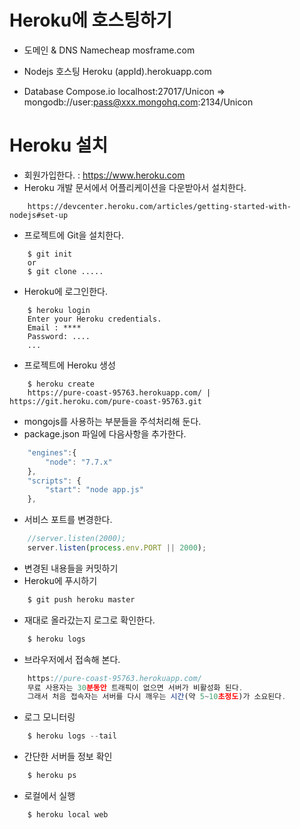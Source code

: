 # Heroku에 호스팅하기

- 도메인 & DNS
    Namecheap
    mosframe.com

- Nodejs 호스팅
    Heroku
    (appId).herokuapp.com

- Database
    Compose.io
    localhost:27017/Unicon => mongodb://user:pass@xxx.mongohq.com:2134/Unicon


# Heroku 설치
- 회원가입한다. : https://www.heroku.com
- Heroku 개발 문서에서 어플리케이션을 다운받아서 설치한다.
```
    https://devcenter.heroku.com/articles/getting-started-with-nodejs#set-up
```
- 프로젝트에 Git을 설치한다.
```
    $ git init
    or
    $ git clone .....
```
- Heroku에 로그인한다.
```
    $ heroku login
    Enter your Heroku credentials.
    Email : ****
    Password: ....
    ...
```
- 프로젝트에 Heroku 생성
```
    $ heroku create
    https://pure-coast-95763.herokuapp.com/ | https://git.heroku.com/pure-coast-95763.git
```
- mongojs를 사용하는 부분들을 주석처리해 둔다.
- package.json 파일에 다음사항을 추가한다.
```js
    "engines":{
        "node": "7.7.x"
    },
    "scripts": {
        "start": "node app.js"
    },
```
- 서비스 포트를 변경한다.
```js
    //server.listen(2000);
    server.listen(process.env.PORT || 2000);
```
- 변경된 내용들을 커밋하기
- Heroku에 푸시하기
```js
    $ git push heroku master
```
- 재대로 올라갔는지 로그로 확인한다.
```js
    $ heroku logs
```
- 브라우저에서 접속해 본다.
```js
    https://pure-coast-95763.herokuapp.com/
    무료 사용자는 30분동안 트래픽이 없으면 서버가 비활성화 된다.
    그래서 처음 접속자는 서버를 다시 깨우는 시간(약 5~10초정도)가 소요된다.
```
- 로그 모니터링
```js
    $ heroku logs --tail
```
- 간단한 서버들 정보 확인
```js
    $ heroku ps
```
- 로컬에서 실행
```js
    $ heroku local web
```